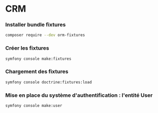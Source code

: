 # CRM 

### Installer bundle fixtures

```bash
composer require --dev orm-fixtures
```

### Créer les fixtures

```bash
symfony console make:fixtures
```

### Chargement des fixtures

```bash
symfony console doctrine:fixtures:load
```

### Mise en place du système d'authentification : l'entité User

```bash
symfony console make:user
```